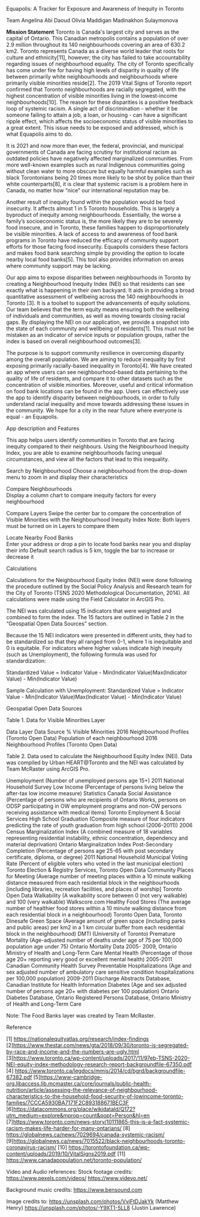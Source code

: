 Equapolis: A Tracker for Exposure and Awareness of Inequity in Toronto

Team
Angelina Abi Daoud
Olivia Maddigan 
Madinakhon Sulaymonova 

<b>Mission Statement</b>
Toronto is Canada's largest city and serves as the capital of Ontario. This Canadian metropolis contains a population of over 2.9 million throughout its 140 neighbourhoods covering an area of 630.2 km2. Toronto represents Canada as a diverse world leader that roots for culture and ethnicity[11], however; the city has failed to take accountability regarding issues of neighbourhood equality. The city of Toronto specifically has come under fire for having high levels of disparity in quality of life between primarily white neighbourhoods and neighbourhoods where primarily visible minorities reside[2]. The 2019 Vital Signs of Toronto report confirmed that Toronto neighbourhoods are racially segregated, with the highest concentration of visible minorities living in the lowest-income neighbourhoods[10]. The reason for these disparities is a positive feedback loop of systemic racism. A single act of discrimination - whether it be someone failing to attain a job, a loan, or housing - can have a significant ripple effect, which affects the socioeconomic status of visible minorities to a great extent. This issue needs to be exposed and addressed, which is what Equapolis aims to do.

It is 2021 and now more than ever, the federal, provincial, and municipal governments of Canada are facing scrutiny for institutional racism as outdated policies have negatively affected marginalized communities. From more well-known examples such as rural Indigenous communities going without clean water to more obscure but equally harmful examples such as black Torontonians being 20 times more likely to be shot by police than their white counterparts[8], it is clear that systemic racism is a problem here in Canada, no matter how “nice” our international reputation may be. 

Another result of inequity found within the population would be food insecurity. It affects almost 1 in 5 Toronto households. This is largely a byproduct of inequity among neighbourhoods. Essentially, the worse a family’s socioeconomic status is, the more likely they are to be severely food insecure, and in Toronto, these families happen to disproportionately be visible minorities. A lack of access to and awareness of food bank programs in Toronto have reduced the efficacy of community support efforts for those facing food insecurity. Equapolis considers these factors and makes food bank searching simple by providing the option to locate nearby local food banks[5]. This tool also provides information on areas where community support may be lacking.

Our app aims to expose disparities between neighbourhoods in Toronto by creating a Neighbourhood Inequity Index (NEI) so that residents can see exactly what is happening in their own backyard. It aids in providing a broad quantitative assessment of wellbeing across the 140 neighbourhoods in Toronto [3]. It is a toolset to support the advancements of equity solutions. Our team believes that the term equity means ensuring both the wellbeing of individuals and communities, as well as moving towards closing racial gaps. By displaying the NEI on our application, we provide a snapshot into  the state of each community and wellbeing of residents[1]. This must not be mistaken as an indicator of service inputs or population groups, rather the index is based on overall neighbourhood outcomes[3].

The purpose is to support community resilience in overcoming disparity among the overall population. We are aiming to reduce inequality by first exposing primarily racially-based inequality in Toronto[4]. We have created an app where users can see neighbourhood-based data pertaining to the quality of life of residents, and compare it to other datasets such as the concentration of visible minorities. Moreover, useful and critical information on food bank locations can be found in the app. Users can effectively use the app to identify disparity between neighbourhoods, in order to fully understand racial inequality and move towards addressing these issues in the community. We hope for a city in the near future where everyone is equal - an Equapolis. 

App description and Features

This app helps users identify communities in Toronto that are facing inequity compared to their neighbours. Using the Neighbourhood Inequity Index, you are able to examine neighbourhoods facing unequal circumstances, and view all the factors that lead to this inequality.

Search by Neighbourhood 
Choose a neighbourhood from the drop-down menu to zoom in and display their characteristics

Compare Neighbourhoods  
Display a column chart to compare inequity factors for every neighbourhood

Compare Layers 
Swipe the center bar to compare the concentration of Visible Minorities with the Neighbourhood Inequity Index
Note: Both layers must be turned on in Layers to compare them 

Locate Nearby Food Banks  
Enter your address or drop a pin to locate food banks near you and display their info
Default search radius is 5 km, toggle the bar to increase or decrease it

Calculations 

Calculations for the Neighbourhood Equity Index (NEI) were done following the procedure outlined by the Social Policy Analysis and Research team for the City of Toronto (TSNS 2020 Methodological Documentation, 2014). All calculations were made using the Field Calculator in ArcGIS Pro.

The NEI was calculated using 15 indicators that were weighted and combined to form the index. The 15 factors are outlined in Table 2 in the “Geospatial Open Data Sources” section. 

Because the 15 NEI indicators were presented in different units, they had to be standardized so that they all ranged from 0-1, where 1 is inequitable and 0 is equitable. For indicators where higher values indicate high inequity (such as Unemployment), the following formula was used for standardization:

Standardized Value = Indicator Value - Min(Indicator Value)Max(Indicator Value) - Min(Indicator Value)


Sample Calculation with Unemployment:
Standardized Value = Indicator Value - Min(Indicator Value)Max(Indicator Value) - Min(Indicator Value)


Geospatial Open Data Sources

Table 1. Data for Visible Minorities Layer

Data Layer
Data Source
% Visible Minorities
2016 Neighbourhood Profiles (Toronto Open Data)
Population of each neighbourhood
2016 Neighbourhood Profiles (Toronto Open Data)



Table 2. Data used to calculate the Neighbourhood Equity Index (NEI). Data was compiled by Urban HEART@Toronto and the NEI was calculated by Team McRaster using ArcGIS Pro.

Unemployment
(Number of unemployed persons age 15+)
2011 National Household Survey
Low Income
(Percentage of persons living below the after-tax low income measure)
Statistics Canada
Social Assistance
(Percentage of persons who are recipients of Ontario Works, persons on ODSP participating in OW employment programs and non-OW persons receiving assistance with medical items)
Toronto Employment & Social Services
High School Graduation
(Composite measure of four indicators predicting the rate of youth graduation from high school (2006-2011))
2006 Census
Marginalization Index 
(A combined measure of 18 variables representing residential instability, ethnic concentration, dependency and material deprivation)
Ontario Marginalization Index
Post-Secondary Completion (Percentage of persons age 25-65 with post secondary certificate, diploma, or degree)
2011 National Household
Municipal Voting Rate
(Percent of eligible voters who voted in the last municipal election)
Toronto Election & Registry Services, Toronto Open Data
Community Places for Meeting 
(Average number of meeting places within a 10 minute walking distance measured from each residential block in the neighbourhoods [including libraries, recreation facilities, and places of worship]
Toronto Open Data
Walkability 
(A walkability score between 0 (not very walkable) and 100 (very walkable)
Walkscore.com
Healthy Food Stores 
(The average number of healthier food stores within a 10 minute walking distance from each residential block in a neighbourhood)
Toronto Open Data, Toronto Dinesafe
Green Space 
(Average amount of green space (including parks and public areas) per km2 in a 1 km circular buffer from each residential block in the neighbourhood)
DMTI (University of Toronto) 
Premature Mortality
(Age-adjusted number of deaths under age of 75 per 100,000 population age under 75)
Ontario Mortality Data 2005- 2009, Ontario Ministry of Health and Long-Term Care
Mental Health
(Percentage of those age 20+ reporting very good or excellent mental health)
2005-2011 Canadian Community Health Survey
Preventable Hospitalizations
(Age and sex adjusted number of ambulatory care sensitive condition hospitalizations per 100,000 population)
2009-2011 Discharge Abstracts Database, Canadian Institute for Health Information
Diabetes
(Age and sex adjusted number of persons age 20+ with diabetes per 100 population)
Ontario Diabetes Database, Ontario Registered Persons Database, Ontario Ministry of Health and Long-Term Care


Note: The Food Banks layer was created by Team McRaster.

Reference

[1] https://nationalequityatlas.org/research/index-findings 
[2]https://www.thestar.com/news/gta/2018/09/30/toronto-is-segregated-by-race-and-income-and-the-numbers-are-ugly.html 
[3]https://www.toronto.ca/wp-content/uploads/2017/11/97eb-TSNS-2020-NEI-equity-index-methodology-research-report-backgroundfile-67350.pdf 
[4] https://www.toronto.ca/legdocs/mmis/2014/cd/bgrd/backgroundfile-67382.pdf 
[5]https://www-cambridge-org.libaccess.lib.mcmaster.ca/core/journals/public-health-nutrition/article/assessing-the-relevance-of-neighbourhood-characteristics-to-the-household-food-security-of-lowincome-toronto-families/7CCCA5930BA7171F2C893188671BEC3F 
[6]https://datacommons.org/place/wikidataId/Q172?utm_medium=explore&mprop=count&popt=Person&hl=en 
[7]https://www.toronto.com/news-story/10111865-this-is-a-fact-systemic-racism-makes-life-harder-for-many-ontarians/
[8] https://globalnews.ca/news/7029694/canada-systemic-racism/
[9]https://globalnews.ca/news/7015522/black-neighbourhoods-toronto-coronavirus-racism/
[10] https://torontofoundation.ca/wp-content/uploads/2019/10/VitalSigns2019.pdf
[11] https://www.canadapopulation.net/toronto-population/ 

Video and Audio references:
Stock footage credits: 
https://www.pexels.com/videos/
https://www.videvo.net/ 

Background music credits: 
https://www.bensound.com 

Image credits to: 
https://unsplash.com/photos/VviFtDJakYk (Matthew Henry) 
https://unsplash.com/photos/-Y9XT1-5LL8 (Justin Lawrence)
